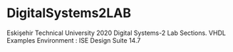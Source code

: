 # DigitalSystems2LAB

Eskişehir Technical University 2020 Digital Systems-2 Lab Sections.
VHDL Examples
Environment : ISE Design Suite 14.7 
